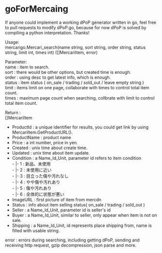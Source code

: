 # goForMercaing

If anyone could implement a working dPoP generator written in go, feel free to pull requests to modify dPoP.go, because for now dPoP is solved by compiling a python interpretation. Thanks!

Usage:  
mercarigo.Mercari_search(name string, sort string, order string, status string, limit int, times int) ([]MercariItem, error)  

Parameter:  
name   : item to search.  
sort   : there would be other options, but created time is enough.  
order  : using desc to get latest info, which is enough.  
status : item status ( on_sale / trading / sold_out / leave empty string )  
limit  : items limit on one page, collaborate with times to control total item count.  
times  : maximum page count when searching, collbrate with limit to control total item count.  

Return :  
[]MercariItem  
- ProductId   : a unique identifier for results, you could get link by using MercariItem.GetProductURL().  
- ProductName : product name  
- Price       : a int number, price in yen.  
- Created     : unix time about create time.  
- Updated     : unix time about item update.  
- Condition   : a Name_Id_Unit, parameter id refers to item condition  
             - |- 1 : 新品、未使用  
             - |- 2 : 未使用に近い  
             - |- 3 : 目立った傷や汚れなし  
             - |- 4 : やや傷や汚れあり  
             - |- 5 : 傷や汚れあり  
             - |- 6 : 全体的に状態が悪い  
- ImageURL    : first picture of item from mercdn  
- Status      : info about item selling status( on_sale / trading / sold_out )  
- Seller      : a Name_Id_Unit, parameter id is seller's id  
- Buyer       : a Name_Id_Unit, similar to seller, only appear when item is not on sale.  
- Shipping    : a Name_Id_Unit, id represents place shipping from, name is filled with usable string.  

error : errors during searching, including getting dPoP, sending and receiving http request, gzip decompression, json parse and more.  